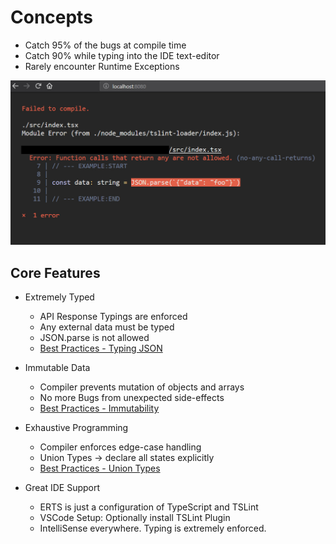 # Concepts

- Catch 95% of the bugs at compile time
- Catch 90% while typing into the IDE text-editor
- Rarely encounter Runtime Exceptions

![extremely restrictive](readme/readme_example1.jpg)

## Core Features

- Extremely Typed
    - API Response Typings are enforced
    - Any external data must be typed
    - JSON.parse is not allowed 
    - [Best Practices - Typing JSON](best-json.md)

- Immutable Data
    - Compiler prevents mutation of objects and arrays
    - No more Bugs from unexpected side-effects
    - [Best Practices - Immutability](best-array-obj.md)

- Exhaustive Programming
    - Compiler enforces edge-case handling
    - Union Types &rarr; declare all states explicitly
    - [Best Practices - Union Types](best-union-types.md)

- Great IDE Support 
    - ERTS is just a configuration of TypeScript and TSLint 
    - VSCode Setup: Optionally install TSLint Plugin
    - IntelliSense everywhere. Typing is extremely enforced.

